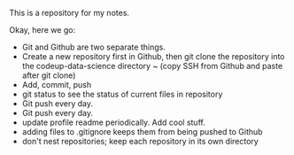 This is a repository for my notes.

Okay, here we go:

- Git and Github are two separate things.
- Create a new repository first in Github, then git clone the repository into the codeup-data-science directory ~ (copy SSH from Github and paste after git clone)
- Add, commit, push
- git status to see the status of current files in repository
- Git push every day.
- Git push every day.
- update profile readme periodically. Add cool stuff.
- adding files to .gitignore keeps them from being pushed to Github
- don't nest repositories; keep each repository in its own directory

